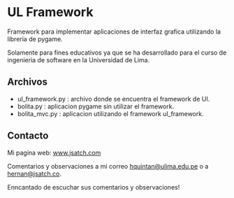 # UL Framework

Framework para implementar aplicaciones de interfaz grafica
utilizando la libreria de pygame.

Solamente para fines educativos ya que se ha desarrollado
para el curso de ingenieria de software en la Universidad de Lima.

## Archivos

* ul_framework.py : archivo donde se encuentra el framework de UI.
* bolita.py : aplicacion pygame sin utilizar el framework.
* bolita_mvc.py : aplicacion utilizando el framework ul_framework.

## Contacto

Mi pagina web: www.jsatch.com

Comentarios y observaciones a mi correo hquintan@ulima.edu.pe o a hernan@jsatch.co.

Enncantado de escuchar sus comentarios y observaciones!
